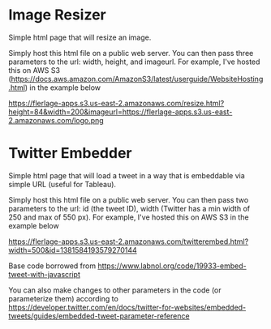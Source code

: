# Image Resizer
Simple html page that will resize an image.

Simply host this html file on a public web server. You can then pass three parameters to the url: width, height, and imageurl. For example, I've hosted this on AWS S3 (https://docs.aws.amazon.com/AmazonS3/latest/userguide/WebsiteHosting.html) in the example below

https://flerlage-apps.s3.us-east-2.amazonaws.com/resize.html?height=84&width=200&imageurl=https://flerlage-apps.s3.us-east-2.amazonaws.com/logo.png


# Twitter Embedder
Simple html page that will load a tweet in a way that is embeddable via simple URL (useful for Tableau).

Simply host this html file on a public web server. You can then pass two parameters to the url: id (the tweet ID), width (Twitter has a min width of 250 and max of 550 px). For example, I've hosted this on AWS S3 in the example below

https://flerlage-apps.s3.us-east-2.amazonaws.com/twitterembed.html?width=500&id=1381584193579270144

Base code borrowed from https://www.labnol.org/code/19933-embed-tweet-with-javascript

You can also make changes to other parameters in the code (or parameterize them) according to https://developer.twitter.com/en/docs/twitter-for-websites/embedded-tweets/guides/embedded-tweet-parameter-reference
